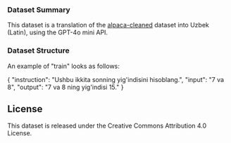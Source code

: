 
### Dataset Summary

This dataset is a translation of the [alpaca-cleaned](https://huggingface.co/datasets/yahma/alpaca-cleaned) dataset into Uzbek (Latin), using the GPT-4o mini API.

### Dataset Structure
An example of "train" looks as follows:

{
        "instruction": "Ushbu ikkita sonning yig'indisini hisoblang.",
        "input": "7 va 8",
        "output": "7 va 8 ning yig'indisi 15."
}

## License
This dataset is released under the Creative Commons Attribution 4.0 License.
